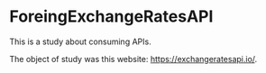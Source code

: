 # ForeingExchangeRatesAPI

This is a study about consuming APIs.  

The object of study was this website: https://exchangeratesapi.io/.  
